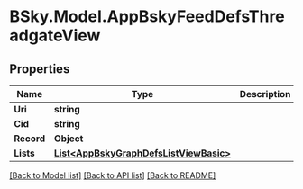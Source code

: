 # BSky.Model.AppBskyFeedDefsThreadgateView

## Properties

Name | Type | Description | Notes
------------ | ------------- | ------------- | -------------
**Uri** | **string** |  | [optional] 
**Cid** | **string** |  | [optional] 
**Record** | **Object** |  | [optional] 
**Lists** | [**List&lt;AppBskyGraphDefsListViewBasic&gt;**](AppBskyGraphDefsListViewBasic.md) |  | [optional] 

[[Back to Model list]](../README.md#documentation-for-models) [[Back to API list]](../README.md#documentation-for-api-endpoints) [[Back to README]](../README.md)

